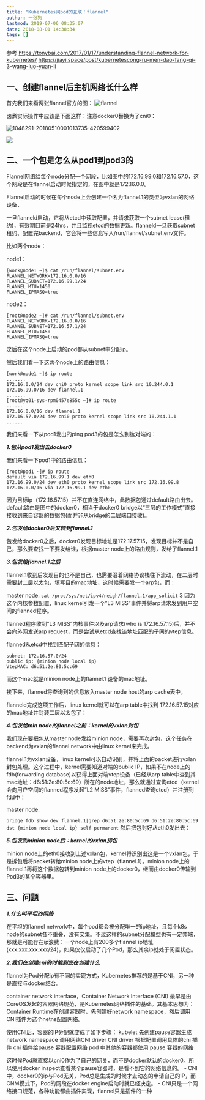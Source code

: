 ```yaml
---
title: "Kubernetes间pod的互联：flannel"
author: 一张狗
lastmod: 2019-07-06 08:35:07
date: 2018-08-01 14:38:34
tags: []
---
```



参考
https://tonybai.com/2017/01/17/understanding-flannel-network-for-kubernetes/
https://jiayi.space/post/kubernetescong-ru-men-dao-fang-qi-3-wang-luo-yuan-li


## 一、创建flannel后主机网络长什么样

首先我们来看两张flannel官方的图：
![flannel](http://yizhanggou.top/imgs/2019/07/flannel.png)

卤煮实际操作中应该是下面这样：注意docker0替换为了cni0：

![1048291-20180510001013735-420599402](http://yizhanggou.top/imgs/2019/07/1048291-20180510001013735-420599402.png)

![](http://yizhanggou.top/wp-content/uploads/2018/08/flat-flannel-network.png)



## 二、一个包是怎么从pod1到pod3的

Flannel网络给每个node分配一个网段，比如图中的172.16.99.0和172.16.57.0，这个网段是在flannel启动时候指定的，在图中就是172.16.0.0。

Flannel启动的时候在每个node上会创建一个名为flannel.1的类型为vxlan的网络设备，

一旦flanneld启动，它将从etcd中读取配置，并请求获取一个subnet lease(租约)，有效期目前是24hrs，并且监视etcd的数据更新。flanneld一旦获取subnet租约、配置完backend，它会将一些信息写入/run/flannel/subnet.env文件。

比如两个node：

node1：
```
[work@node1 ~]$ cat /run/flannel/subnet.env
FLANNEL_NETWORK=172.16.0.0/16
FLANNEL_SUBNET=172.16.99.1/24
FLANNEL_MTU=1450
FLANNEL_IPMASQ=true
```
node2：
```
[root@node2 ~]# cat /run/flannel/subnet.env
FLANNEL_NETWORK=172.16.0.0/16
FLANNEL_SUBNET=172.16.57.1/24
FLANNEL_MTU=1450
FLANNEL_IPMASQ=true
```
之后在这个node上启动的pod都从subnet中分配ip。

然后我们看一下这两个node上的路由信息：
```
[work@node1 ~]$ ip route
.......
172.16.0.0/24 dev cni0 proto kernel scope link src 10.244.0.1
172.16.99.0/16 dev flannel.1
.......
[root@yq01-sys-rpm0457e855c ~]# ip route
......
172.16.0.0/16 dev flannel.1
172.16.57.0/24 dev cni0 proto kernel scope link src 10.244.1.1
......
```
我们来看一下从pod1发出的ping pod3的包是怎么到达对端的：

***1.包从pod1发出去docker0***

我们来看一下pod1中的路由信息：
```
[root@pod1 ~]# ip route
default via 172.16.99.1 dev eth0
172.16.99.0/24 dev eth0 proto kernel scope link src 172.16.99.8
172.16.0.0/16 via 172.16.99.1 dev eth0
```
因为目标ip（172.16.57.15）并不在直连网络中，此数据包通过default路由出去。default路由是图中的docker0，相当于docker0 bridge以“三层的工作模式”直接接收到来自容器的数据包(而并非从bridge的二层端口接收)。

***2.包发给docker0后又转到flannel.1***

包发给docker0之后，docker0发现目标地址是172.17.57.15，发现目标并不是自己，那么要查找一下要发给谁，根据master node上的路由规则，发给了flannel.1

***3.包发给flannel.1之后***

flannel.1收到后发现目的也不是自己，也需要沿着网络协议栈往下流动，在二层时需要封二层以太包，填写目的mac地址，这时候需要发一个arp包，而：

master node:
`cat /proc/sys/net/ipv4/neigh/flannel.1/app_solicit`
3
因为这个内核参数配置，linux kernel引发一个”L3 MISS”事件并将arp请求发到用户空间的flanned程序。

flanned程序收到”L3 MISS”内核事件以及arp请求(who is 172.16.57.15)后，并不会向外网发送arp request，而是尝试从etcd查找该地址匹配的子网的vtep信息。

flanned从etcd中找到匹配子网的信息：
```
subnet: 172.16.57.0/24
public ip: {minion node local ip}
VtepMAC: d6:51:2e:80:5c:69
```
而这个mac就是minion node上的flannel.1 设备的mac地址。

接下来，flanned将查询到的信息放入master node host的arp cache表中。

flanneld完成这项工作后，linux kernel就可以在arp table中找到 172.16.57.15对应的mac地址并封装二层以太包了：

***4.包发给min node的flannel之前：kernel的vxlan封包***

我们现在要把包从master node发给minion node，需要再次封包，这个任务在backend为vxlan的flannel network中由linux kernel来完成。

flannel.1为vxlan设备，linux kernel可以自动识别，并将上面的packet进行vxlan封包处理。这个过程中，kernel需要知道对端的public IP，如果不在node上的fdb(forwarding database)以获得上面对端vtep设备（已经从arp table中查到其mac地址：d6:51:2e:80:5c:69）所在的node地址，那么就通过查询etcd（kernel会向用户空间的flanned程序发起”L2 MISS”事件，flanned查询etcd）并注册到fdd中：

master node:

`bridge fdb show dev flannel.1|grep d6:51:2e:80:5c:69
d6:51:2e:80:5c:69 dst {minion node local ip} self permanent`
然后把包封好从eth0发出去：

***5.包发到minion node后：kernel的vxlan拆包***

minion node上的eth0接收到上述vxlan包，kernel将识别出这是一个vxlan包，于是拆包后将packet转给minion node上的vtep（flannel.1）。minion node上的flannel.1再将这个数据包转到minion node上的docker0，继而由docker0传输到Pod3的某个容器里。


## 三、问题

***1.什么叫平坦的网络***

在平坦的flannel network中，每个pod都会被分配唯一的ip地址，且每个k8s node的subnet各不重叠，没有交集。不过这样的subnet分配模型也有一定弊端，那就是可能存在ip浪费：一个node上有200多个flannel ip地址(xxx.xxx.xxx.xxx/24)，如果仅仅启动了几个Pod，那么其余ip就处于闲置状态。

***2.我们在创建cni的时候到底在创建什么***

flannel为Pod分配ip有不同的实现方式，Kubernetes推荐的是基于CNI，另一种是直接与docker结合。

container network interface，Container Network Interface (CNI) 最早是由CoreOS发起的容器网络规范，是Kubernetes网络插件的基础。其基本思想为：Container Runtime在创建容器时，先创建好network namespace，然后调用CNI插件为这个netns配置网络。

使用CNI后，容器的IP分配就变成了如下步骤：
kubelet 先创建pause容器生成network namespace
调用网络CNI driver
CNI driver 根据配置调用具体的cni 插件
cni 插件给pause 容器配置网络
pod 中其他的容器都使用 pause 容器的网络

这时候Pod就直接以cni0作为了自己的网关，而不是docker默认的docker0。所以使用docker inspect查看某个pause容器时，是看不到它的网络信息的。
    - CNI中，docker0的ip与Pod无关，Pod总是生成的时候才去动态的申请自己的IP，而CNM模式下，Pod的网段在docker engine启动时就已经决定。
    - CNI只是一个网络接口规范，各种功能都由插件实现，flannel只是插件的一种


